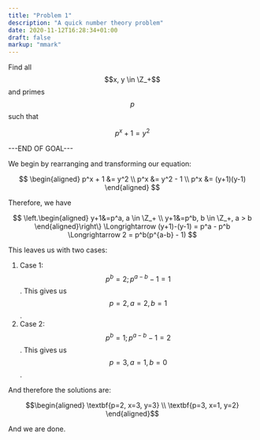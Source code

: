 ```yaml
---
title: "Problem 1"
description: "A quick number theory problem"
date: 2020-11-12T16:28:34+01:00
draft: false
markup: "mmark"
---
```


Find all $$x, y \in \Z_+$$ and primes $$p$$ such that

$$p^x + 1 = y^2$$

---END OF GOAL---

We begin by rearranging and transforming our equation:

$$ \begin{aligned}
  p^x + 1 &= y^2 \\
  p^x &= y^2 - 1 \\
  p^x &= (y+1)(y-1)
\end{aligned} $$


Therefore, we have

$$
 \left.\begin{aligned}
  y+1&=p^a, a \in \Z_+ \\
  y+1&=p^b, b \in \Z_+, a > b
 \end{aligned}\right\}
 \Longrightarrow
 (y+1)-(y-1) = p^a - p^b
 \Longrightarrow
 2 = p^b(p^{a-b} - 1)
$$


This leaves us with two cases:

1) Case 1: $$p^b = 2; p^{a-b} - 1 = 1$$. This gives us $$p=2,a=2,b=1$$.
2) Case 2: $$p^b = 1; p^{a-b} - 1 = 2$$. This gives us $$p=3,a=1,b=0$$.


And therefore the solutions are:

$$\begin{aligned}
  \textbf{p=2, x=3, y=3} \\
  \textbf{p=3, x=1, y=2}
\end{aligned}$$


And we are done.

